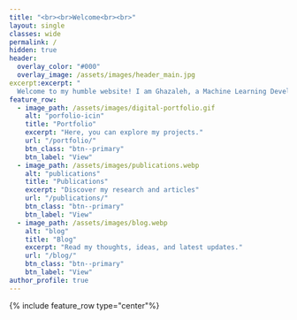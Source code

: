 ```yaml
---
title: "<br><br>Welcome<br><br>"
layout: single
classes: wide
permalink: /
hidden: true
header:
  overlay_color: "#000"
  overlay_image: /assets/images/header_main.jpg
excerpt:excerpt: "
  Welcome to my humble website! I am Ghazaleh, a Machine Learning Developer and Biomedical Data scientist. Here, you'll find my portfolio, blog posts, and resources on AI, machine learning, and data science. Let's explore the future of technology together!."
feature_row:
  - image_path: /assets/images/digital-portfolio.gif
    alt: "porfolio-icin"
    title: "Portfolio"
    excerpt: "Here, you can explore my projects."
    url: "/portfolio/"
    btn_class: "btn--primary"
    btn_label: "View"
  - image_path: /assets/images/publications.webp
    alt: "publications"
    title: "Publications"
    excerpt: "Discover my research and articles"
    url: "/publications/"
    btn_class: "btn--primary"
    btn_label: "View"
  - image_path: /assets/images/blog.webp
    alt: "blog"
    title: "Blog"
    excerpt: "Read my thoughts, ideas, and latest updates."
    url: "/blog/"
    btn_class: "btn--primary"
    btn_label: "View"
author_profile: true   
---
```


{% include feature_row type="center"%}
